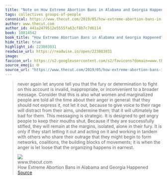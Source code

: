 ```yaml
---
title: "Note on How Extreme Abortion Bans in Alabama and Georgia Happened via www.thecut.com"
tags: collectives groups-of-people
canonical: https://www.thecut.com/2019/05/how-extreme-abortion-bans-in-alabama-and-georgia-happened.html
author: www.thecut.com
author_id: 441a2479512e5555fa63cf8b7c7d6114
book: 10814542
book_title: "How Extreme Abortion Bans in Alabama and Georgia Happened"
hide_title: true
highlight_id: 223803031
readwise_url: https://readwise.io/open/223803031
image: 
favicon_url: https://s2.googleusercontent.com/s2/favicons?domain=www.thecut.com
source_emoji: 🌐
source_url: "https://www.thecut.com/2019/05/how-extreme-abortion-bans-in-alabama-and-georgia-happened.html#:~:text=never%20again%20let,happens%20in%20earnest."
---
```


> never again let anyone tell you that the fury or determination to fight on this account is invalid, inappropriate, or inconvenient to a broader message. Consider that this is also what women and marginalized people are told all the time about their anger in general: that they should not express it, not let it out, because to give voice to their rage will distract from their aims, undermine them; that it will ultimately be bad for them. This messaging is strategic. It is designed to get angry people to keep their mouths shut. Because if they are successfully stifled, they will remain at the margins, isolated, alone in their fury. It is only if they start letting it out and acting on it and working in tandem with others who share their outrage that they might begin to form networks, coalitions, the building blocks of movements; it is when the anger is let loose that the organizing happens in earnest.
> <div class="quoteback-footer"><div class="quoteback-avatar"><img class="mini-favicon" src="https://s2.googleusercontent.com/s2/favicons?domain=www.thecut.com"></div><div class="quoteback-metadata"><div class="metadata-inner"><span style="display:none">FROM:</span><div aria-label="www.thecut.com" class="quoteback-author"> www.thecut.com</div><div aria-label="How Extreme Abortion Bans in Alabama and Georgia Happened" class="quoteback-title"> How Extreme Abortion Bans in Alabama and Georgia Happened</div></div></div><div class="quoteback-backlink"><a target="_blank" aria-label="go to the full text of this quotation" rel="noopener" href="https://www.thecut.com/2019/05/how-extreme-abortion-bans-in-alabama-and-georgia-happened.html#:~:text=never%20again%20let,happens%20in%20earnest." class="quoteback-arrow"> Source</a></div></div>